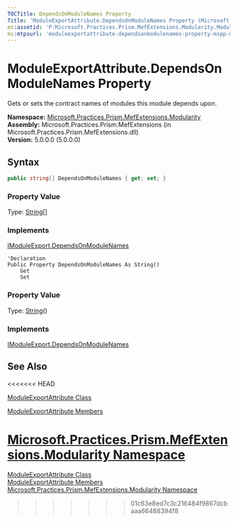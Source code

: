 ```yaml
---
TOCTitle: DependsOnModuleNames Property
Title: 'ModuleExportAttribute.DependsOnModuleNames Property (Microsoft.Practices.Prism.MefExtensions.Modularity)'
ms:assetid: 'P:Microsoft.Practices.Prism.MefExtensions.Modularity.ModuleExportAttribute.DependsOnModuleNames'
ms:mtpsurl: 'moduleexportattribute-dependsonmodulenames-property-mspp-mefextensions-modularity.md'
---
```



# ModuleExportAttribute.DependsOnModuleNames Property

Gets or sets the contract names of modules this module depends upon.

**Namespace:** [Microsoft.Practices.Prism.MefExtensions.Modularity](/patterns-practices/reference/mspp-mefextensions-modularity-namespace)<br/>
**Assembly:** Microsoft.Practices.Prism.MefExtensions (in Microsoft.Practices.Prism.MefExtensions.dll)<br/>
**Version:** 5.0.0.0 (5.0.0.0)

## Syntax

```C#
public string[] DependsOnModuleNames { get; set; }
```
### Property Value

Type: [String](http://msdn.microsoft.com/en-us/library/s1wwdcbf)[]

### Implements

[IModuleExport.DependsOnModuleNames](/patterns-practices/reference/imoduleexport-dependsonmodulenames-property-mspp-mefextensions-modularity)


```VB
'Declaration
Public Property DependsOnModuleNames As String()
	Get
	Set
```
### Property Value

Type: [String](http://msdn.microsoft.com/en-us/library/s1wwdcbf)()

### Implements

[IModuleExport.DependsOnModuleNames](/patterns-practices/reference/imoduleexport-dependsonmodulenames-property-mspp-mefextensions-modularity)

## See Also
<<<<<<< HEAD

[ModuleExportAttribute Class](/patterns-practices/reference/moduleexportattribute-class-mspp-mefextensions-modularity)

[ModuleExportAttribute Members](/patterns-practices/reference/moduleexportattribute-members-mspp-mefextensions-modularity)

[Microsoft.Practices.Prism.MefExtensions.Modularity Namespace](/patterns-practices/reference/mspp-mefextensions-modularity-namespace)
=======
[ModuleExportAttribute Class](/patterns-practices/reference/moduleexportattribute-class-mspp-mefextensions-modularity)<br/>
[ModuleExportAttribute Members](/patterns-practices/reference/moduleexportattribute-members-mspp-mefextensions-modularity)<br/>
[Microsoft.Practices.Prism.MefExtensions.Modularity Namespace](/patterns-practices/reference/mspp-mefextensions-modularity-namespace)<br/>
>>>>>>> 01c63e8ed7c3c216484f9867dcbaaa66488394f8
